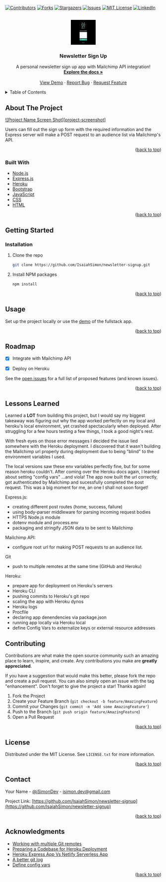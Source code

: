 <div id="top"></div>

[![Contributors][contributors-shield]][contributors-url]
[![Forks][forks-shield]][forks-url]
[![Stargazers][stars-shield]][stars-url]
[![Issues][issues-shield]][issues-url]
[![MIT License][license-shield]][license-url]
[![LinkedIn][linkedin-shield]][linkedin-url]



<!-- PROJECT LOGO -->
<br />
<div align="center">
  <a href="https://github.com/IsaiahSimon">
    <img src="./public/images/gif-isimondev-newsletter.gif" alt="Logo" width="80" height="80">
  </a>

<h3 align="center">Newsletter Sign Up</h3>

  <p align="center">
    A personal newsletter sign up app with Mailchimp API integration!
    <br />
    <a href="https://github.com/IsaiahSimon/newsletter-signup"><strong>Explore the docs »</strong></a>
    <br />
    <br />
    <a href="https://isimondev-newsletter.herokuapp.com/">View Demo</a>
    ·
    <a href="https://github.com/IsaiahSimon/newsletter-signup/issues">Report Bug</a>
    ·
    <a href="https://github.com/IsaiahSimon/newsletter-signup/issues">Request Feature</a>
  </p>
</div>



<!-- TABLE OF CONTENTS -->
<details>
  <summary>Table of Contents</summary>
  <ol>
    <li>
      <a href="#about-the-project">About The Project</a>
      <ul>
        <li><a href="#built-with">Built With</a></li>
      </ul>
    </li>
    <li>
      <a href="#getting-started">Getting Started</a>
      <ul>
        <li><a href="#installation">Installation</a></li>
      </ul>
    </li>
    <li><a href="#usage">Usage</a></li>
    <li><a href="#roadmap">Roadmap</a></li>
    <li><a href="#contributing">Contributing</a></li>
    <li><a href="#license">License</a></li>
    <li><a href="#contact">Contact</a></li>
    <li><a href="#acknowledgments">Acknowledgments</a></li>
  </ol>
</details>



<!-- ABOUT THE PROJECT -->
## About The Project

[![Project Name Screen Shot][project-screenshot]](https://isimondev-newsletter.herokuapp.com/)

Users can fill out the sign up form with the required information and the Express server will make a POST request to an audience list via Mailchimp's API.

<p align="right">(<a href="#top">back to top</a>)</p>



### Built With

* [Node.js](https://nodejs.dev/)
* [Express.js](https://expressjs.com/)
* [Heroku](https://www.heroku.com/)
* [Bootstrap](https://getbootstrap.com/)
* [JavaScript](https://www.javascript.com/)
* [CSS](https://developer.mozilla.org/en-US/docs/Web/CSS)
* [HTML](https://developer.mozilla.org/en-US/docs/Web/HTML)

<p align="right">(<a href="#top">back to top</a>)</p>

<!-- GETTING STARTED -->
## Getting Started
### Installation

1. Clone the repo
   ```sh
   git clone https://github.com/IsaiahSimon/newsletter-signup.git
   ```
2. Install NPM packages
   ```sh
   npm install
   ```

<p align="right">(<a href="#top">back to top</a>)</p>



<!-- USAGE EXAMPLES -->
## Usage

Set up the project locally or use the [demo](https://isimondev-newsletter.herokuapp.com/) of the fullstack app.

<p align="right">(<a href="#top">back to top</a>)</p>



<!-- ROADMAP -->
## Roadmap

- [x] Integrate with Mailchimp API
- [x] Deploy on Heroku


See the [open issues](https://github.com/IsaiahSimon/newsletter-signup/issues) for a full list of proposed features (and known issues).

<p align="right">(<a href="#top">back to top</a>)</p>

<!-- LESSONS LEARNED -->
## Lessons Learned

Learned a **LOT** from building this project, but I would say my biggest takeaway was figuring out why the app worked perfectly on my local and heroku's local environment, yet crashed spectacularly when deployed. After struggling for a few hours testing a few things, I took a good night's rest.

With fresh eyes on those error messages I decided the issue lied somewhere with the Heroku deployment. I discovered that it wasn't building the Mailchimp url properly during deployment due to being "blind" to the environment variables I used.

The local versions saw these env variables perfectly fine, but for some reason heroku couldn't. After coming over the Heroku docs again, I learned about setting "config vars" ...and viola! The app now built the url correctly, got authenticated by Mailchimp and sucessfully completed the post request. This was a big moment for me, an one I shall not soon forget!

Express.js:
- creating different post routes (home, success, failure)
- using body-parser middleware for parsing incoming request bodies
- HTTPS Node.js module
- dotenv module and process.env
- packaging and stringify JSON data to be sent to Mailchimp

Mailchimp API:
- configure root url for making POST requests to an audience list.

Git
- push to multiple remotes at the same time (GitHub and Heroku)

Heroku:
- prepare app for deployment on Heroku's servers
- Heroku CLI
- pushing commits to Heroku's git repo
- scaling the app with Heroku dynos
- Heroku logs
- Procfile
- declaring app denendencies via package.json
- running app locally via Heroku local
- define Config Vars to externalize keys or external resource addresses

<!-- CONTRIBUTING -->
## Contributing

Contributions are what make the open source community such an amazing place to learn, inspire, and create. Any contributions you make are **greatly appreciated**.

If you have a suggestion that would make this better, please fork the repo and create a pull request. You can also simply open an issue with the tag "enhancement".
Don't forget to give the project a star! Thanks again!

1. Fork the Project
2. Create your Feature Branch (`git checkout -b feature/AmazingFeature`)
3. Commit your Changes (`git commit -m 'Add some AmazingFeature'`)
4. Push to the Branch (`git push origin feature/AmazingFeature`)
5. Open a Pull Request

<p align="right">(<a href="#top">back to top</a>)</p>



<!-- LICENSE -->
## License

Distributed under the MIT License. See `LICENSE.txt` for more information.

<p align="right">(<a href="#top">back to top</a>)</p>



<!-- CONTACT -->
## Contact

Your Name - [@iSimonDev](https://twitter.com/iSimonDev) - isimon.dev@gmail.com

Project Link: [https://github.com/IsaiahSimon/newsletter-signup](https://github.com/IsaiahSimon/newsletter-signup)

<p align="right">(<a href="#top">back to top</a>)</p>



<!-- ACKNOWLEDGMENTS -->
## Acknowledgments

* [Working with multiple Git remotes](https://jigarius.com/blog/multiple-git-remote-repositories)
* [Preparing a Codebase for Heroku Deployment](https://devcenter.heroku.com/articles/preparing-a-codebase-for-heroku-deployment)
* [Heroku Express App Vs Netlify Serverless App](https://www.youtube.com/watch?v=hpvCd5WKGLU)
* [A better git log](https://coderwall.com/p/euwpig/a-better-git-log)
* [Define config vars](https://devcenter.heroku.com/articles/getting-started-with-nodejs#define-config-vars)

<p align="right">(<a href="#top">back to top</a>)</p>



<!-- MARKDOWN LINKS & IMAGES -->
<!-- https://www.markdownguide.org/basic-syntax/#reference-style-links -->
[contributors-shield]: https://img.shields.io/github/contributors/IsaiahSimon/newsletter-signup.svg?style=for-the-badge
[contributors-url]: https://github.com/IsaiahSimon/newsletter-signup/graphs/contributors
[forks-shield]: https://img.shields.io/github/forks/IsaiahSimon/newsletter-signup.svg?style=for-the-badge
[forks-url]: https://github.com/IsaiahSimon/newsletter-signup/network/members
[stars-shield]: https://img.shields.io/github/stars/IsaiahSimon/newsletter-signup.svg?style=for-the-badge
[stars-url]: https://github.com/IsaiahSimon/newsletter-signup/stargazers
[issues-shield]: https://img.shields.io/github/issues/IsaiahSimon/newsletter-signup.svg?style=for-the-badge
[issues-url]: https://github.com/IsaiahSimon/newsletter-signup/issues
[license-shield]: https://img.shields.io/github/license/IsaiahSimon/newsletter-signup.svg?style=for-the-badge
[license-url]: https://github.com/IsaiahSimon/newsletter-signup/blob/main/LICENSE.txt
[linkedin-shield]: https://img.shields.io/badge/-LinkedIn-black.svg?style=for-the-badge&logo=linkedin&colorB=555
[linkedin-url]: https://linkedin.com/in/isaiahsimon101
[product-screenshot]: ./public/images/gif-isimondev-newsletter.gif